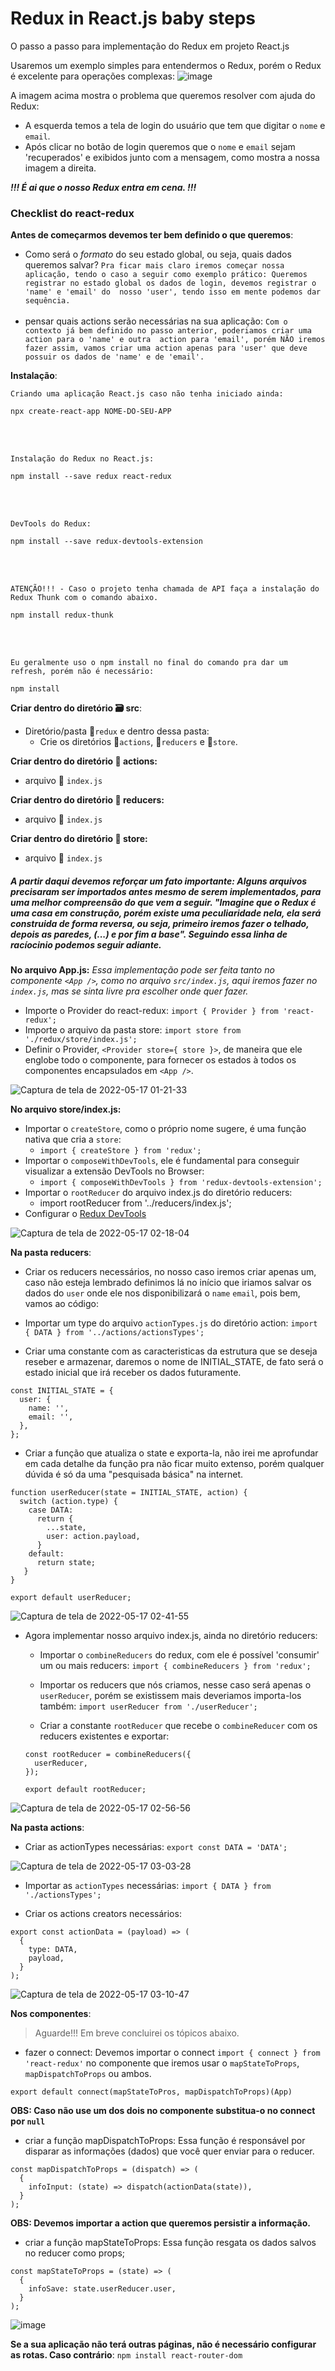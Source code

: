 # Redux in React.js baby steps
O passo a passo para implementação do Redux em projeto React.js

Usaremos um exemplo simples para entendermos o Redux, porém o Redux é excelente para operações complexas:
![image](https://user-images.githubusercontent.com/83602931/195695806-21d4a05a-9140-4168-a80b-c94b211895da.png)


A imagem acima mostra o problema que queremos resolver com ajuda do Redux:
- A esquerda temos a tela de login do usuário que tem que digitar o `nome` e `email`.
- Após clicar no botão de login queremos que o `nome` e `email` sejam 'recuperados' e exibidos junto com a mensagem, como mostra a nossa imagem a direita.

***!!! É ai que o nosso Redux entra em cena. !!!***

### Checklist do react-redux

**Antes de começarmos devemos ter bem definido o que queremos**:
- Como será o *formato* do seu estado global, ou seja, quais dados queremos salvar?
      `
      Pra ficar mais claro iremos começar nossa aplicação, tendo o caso a seguir como exemplo prático:
      Queremos registrar no estado global os dados de login, devemos registrar o 'name' e 'email' do 
      nosso 'user', tendo isso em mente podemos dar sequência.
      `
      <br />
      <br />
- pensar quais actions serão necessárias na sua aplicação: 
      `
       Com o contexto já bem definido no passo anterior, poderiamos criar uma action para o 'name' e outra 
       action para 'email', porém NÃO iremos fazer assim, vamos criar uma action apenas para 'user' que deve
       possuir os dados de 'name' e de 'email'.
      `

**Instalação**:
  <br />
  
`Criando uma aplicação React.js caso não tenha iniciado ainda:`
```
npx create-react-app NOME-DO-SEU-APP
```
  <br />
  <br />
  
`Instalação do Redux no React.js:`
```
npm install --save redux react-redux
```
  <br />
  <br />
  
`DevTools do Redux:`
```
npm install --save redux-devtools-extension
```
  <br />
  <br />
  
`ATENÇÃO!!! - Caso o projeto tenha chamada de API faça a instalação do Redux Thunk com o comando abaixo.`
```
npm install redux-thunk 
```
  <br />
  <br />
  
`Eu geralmente uso o npm install no final do comando pra dar um refresh, porém não é necessário:`
```
npm install
```

**Criar dentro do diretório 🗃 src**:
- Diretório/pasta 📂`redux` e dentro dessa pasta:
   -  Crie os diretórios 📂`actions`, 📂`reducers` e 📂`store`.

**Criar dentro do diretório 📂 actions:**
- arquivo 📄 `index.js`

**Criar dentro do diretório 📂 reducers:**
- arquivo 📄 `index.js`

**Criar dentro do diretório 📂 store:**
- arquivo 📄 `index.js`

##### A partir daqui devemos reforçar um fato importante: Alguns arquivos precisaram ser importados antes mesmo de serem implementados, para uma melhor compreensão do que vem a seguir. "Imagine que o Redux é uma casa em construção, porém existe uma peculiaridade nela, ela será construida de forma reversa, ou seja, primeiro iremos fazer o telhado, depois as paredes, (...) e por fim a base". Seguindo essa linha de racíocinio podemos seguir adiante.

**No arquivo App.js:**
*Essa implementação pode ser feita tanto no componente `<App />`, como no arquivo `src/index.js`, aqui iremos fazer no `index.js`,
mas se sinta livre pra escolher onde quer fazer.*
- Importe o Provider do react-redux: `import { Provider } from 'react-redux';`
- Importe o arquivo da pasta store: `import store from './redux/store/index.js';`
- Definir o Provider, `<Provider store={ store }>`, de maneira que ele englobe todo o componente, para fornecer os estados à todos os componentes encapsulados em `<App />`.

![Captura de tela de 2022-05-17 01-21-33](https://user-images.githubusercontent.com/83602931/168728504-d2e713e4-8a8f-4bff-877d-288823b4d921.png)

**No arquivo store/index.js:**
- Importar o `createStore`, como o próprio nome sugere, é uma função nativa que cria a `store`: 
    - `import { createStore } from 'redux';`
- Importar o `composeWithDevTools`, ele é fundamental para conseguir visualizar a extensão DevTools no Browser: 
    - `import { composeWithDevTools } from 'redux-devtools-extension';`
- Importar o `rootReducer` do arquivo index.js do diretório reducers:
    - import rootReducer from '../reducers/index.js';
- Configurar o [Redux DevTools](https://github.com/reduxjs/redux-devtools)

![Captura de tela de 2022-05-17 02-18-04](https://user-images.githubusercontent.com/83602931/168734725-66a5b69a-78f1-4219-a61e-385a6f557fa6.png)

**Na pasta reducers**:
- Criar os reducers necessários, no nosso caso iremos criar apenas um, caso não esteja lembrado definimos lá no início que iriamos salvar os dados do `user` onde ele nos disponibilizará o `name`  `email`, pois bem, vamos ao código:

- Importar um type do arquivo `actionTypes.js` do diretório action: 
   `import { DATA } from '../actions/actionsTypes';`

- Criar uma constante com as caracteristicas da estrutura que se deseja reseber e armazenar, daremos o nome de INITIAL_STATE, de fato será o estado inicial que irá receber os dados futuramente. 
```
const INITIAL_STATE = {
  user: {
    name: '',
    email: '',
  },
};
```
- Criar a função que atualiza o state e exporta-la, não irei me aprofundar em cada detalhe da função pra não ficar muito extenso, porém qualquer dúvida é só da uma "pesquisada básica" na internet.
```
function userReducer(state = INITIAL_STATE, action) {
  switch (action.type) {
    case DATA:
      return {
        ...state,
        user: action.payload,
      }    
    default:
      return state;
   }
}

export default userReducer;
```
![Captura de tela de 2022-05-17 02-41-55](https://user-images.githubusercontent.com/83602931/168737523-c87c2f15-8598-4d90-b805-11420f5af9d9.png)


- Agora implementar nosso arquivo index.js, ainda no diretório reducers:
  - Importar o `combineReducers` do redux, com ele é possível 'consumir' um ou mais reducers:
  `import { combineReducers } from 'redux';`
  
  - Importar os reducers que nós criamos, nesse caso será apenas o `userReducer`, porém se existissem mais deveriamos importa-los também:
  `import userReducer from './userReducer';`
  
  - Criar a constante `rootReducer` que recebe o `combineReducer` com os reducers existentes e exportar:
  ```
  const rootReducer = combineReducers({
    userReducer,
  });

  export default rootReducer;
  ```
  
![Captura de tela de 2022-05-17 02-56-56](https://user-images.githubusercontent.com/83602931/168739372-1327d14d-0fc2-405c-ae90-a1b204165e99.png)

**Na pasta actions**:
- Criar as actionTypes necessárias: `export const DATA = 'DATA';`

![Captura de tela de 2022-05-17 03-03-28](https://user-images.githubusercontent.com/83602931/168740163-f693a066-8e41-434b-95b0-8e6dce0057af.png)

- Importar as `actionTypes` necessárias: `import { DATA } from './actionsTypes';`

- Criar os actions creators necessários:
```
export const actionData = (payload) => (
  {
    type: DATA,
    payload,
  }
);
```

![Captura de tela de 2022-05-17 03-10-47](https://user-images.githubusercontent.com/83602931/168741128-1ea301f0-b495-4a10-beeb-fe02b3ddcc80.png)


**Nos componentes**:
> Aguarde!!! Em breve concluirei os tópicos abaixo.
- fazer o connect: Devemos importar o connect `import { connect } from 'react-redux'` no componente que iremos usar o `mapStateToProps`, `mapDispatchToProps` ou ambos.
```
export default connect(mapStateToPros, mapDispatchToProps)(App)
```
 **OBS: Caso não use um dos dois no componente substitua-o no connect por `null`**

- criar a função mapDispatchToProps: Essa função é responsável por disparar as informações (dados) que você quer enviar para o reducer.
```
const mapDispatchToProps = (dispatch) => (
  {
    infoInput: (state) => dispatch(actionData(state)),    
  }
);
```
**OBS: Devemos importar a action que queremos persistir a informação.**

- criar a função mapStateToProps: Essa função resgata os dados salvos no reducer como props;
```
const mapStateToProps = (state) => (
  {
    infoSave: state.userReducer.user,
  }
);
```

![image](https://user-images.githubusercontent.com/83602931/195689268-b29c8498-80ad-4ae4-97ce-bf33e3d64c7e.png)

**Se a sua aplicação não terá outras páginas, não é necessário configurar as rotas. Caso contrário**:
 `npm install react-router-dom`
